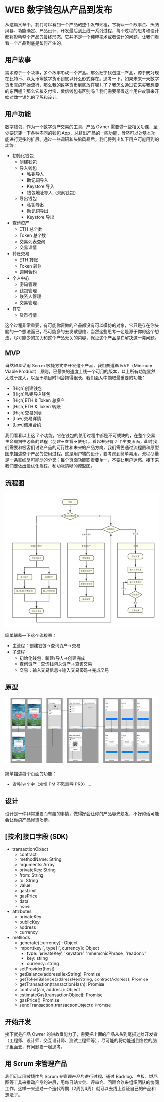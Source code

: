 # WEB 数字钱包从产品到发布
从这篇文章中，我们可以看到一个产品的整个发布过程，它将从一个故事点、头脑风暴、功能确定、产品设计、开发最后到上线一系列过程，每个过程的思考和设计都将影响整个产品的最终形态，它并不是一个纯粹技术或者设计的问题，让我们看看一个产品到底是如何产生的。

## 用户故事
需求源于一个故事，多个故事形成一个产品。那么数字钱包这一产品，源于我对现在比特币、以太币等数字货币到底以什么形式存在。思考一下，如果未来一天数字货币真的开始流行，那么我的数字货币到底放在哪儿了？我怎么通过它来买我想要的东西呢？那么它和支付宝、微信钱包有区别吗？我们需要带着这个用户故事来开始对数字钱包的了解和设计。

## 用户功能
数字钱包，作为一个数字资产交易的工具，产品 Owner 需要做一些相关功课，至少要玩转一下各种不同的钱包 App，总结出产品的一些功能，当然可以对基本功能进行更多的扩展。通过一些调研和头脑风暴后，我们将列出如下用户可能用到的功能：

* 初始化钱包
    * 创建钱包
    * 导入钱包
        * 私钥导入
        * 助记词导入
        * Keystore 导入
        * 钱包地址导入（观察钱包）
    * 导出钱包
        * 私钥导出
        * 助记词导出
        * Keystore 导出
* 查询资产
    * ETH 总个数
    * Token 总个数
    * 交易列表查询
    * 交易详情
* 转账交易
    * ETH 转账
    * Token 转账
    * 调用合约
* 个人中心
    * 密码管理
    * 钱包管理
    * 联系人管理
    * 交易管理...
* 其它
    * 货币行情

这个过程非常重要，有可能你要做的产品都没有可以模仿的对象，它只是存在你头脑的一个想法而已，尽可能多的去发散思维，当然这些思考一定是源于你的这个想法，尽可能少的加入和这个产品无关的内容，保证这个产品是在解决这一类问题。

## MVP
当然如果采用 Scrum 敏捷方式来开发这个产品，我们要遵循 MVP（Minimum Viable Product） 原则，已最快的速度上线一个可用的版本，以上所有功能显然太过于庞大，以至于项目时间会拖得很长，我们会从中摘取最重要的功能：

* [High]创建钱包
* [High]私钥导入钱包
* [High]ETH & Token 总资产
* [High]ETH & Token 转账
* [High]交易列表
* [Low]交易详情
* [Low]调用合约

我们看看以上这 7 个功能，它在钱包的使用过程中都是不可或缺的，在整个交易生命周期中必备的过程（创建->查看->使用）。看起来只有 7 个主要页面，此时我们需要和极客们讨论产品的可行性和未来的产品方向，我们需要通过流程图和原型图来描述整个产品的使用过程，这是用户端的设计，要考虑到简单易用，流程尽量是一条直线尽可能少的分叉；每个页面功能职责要单一，不要让用户迷惑。接下来我们要做出最优化流程，和功能清晰的原型图。

## 流程图
![流程图](../resources/images/wallet-flowchart.jpg)

简单解释一下这个流程图：
* 主流程：创建钱包->查询资产->交易
* 子流程
    * 初始化钱包：新建/导入->创建完成
    * 查询资产：查询钱包总资产->查询交易
    * 交易：输入交易信息->输入交易密码->完成交易

## 原型
![流程图](../resources/images/wallet-prototype.png)

简单描述每个页面的功能：
* 省略1w个字（难怪 PM 不愿意写 PRD）...

## 设计
设计是一件非常重要而有趣的事情，做得好会让你的产品容光焕发，不好的话可能会让你的产品惨遭吐槽。

## [技术]接口字段 (SDK)
* transactionObject
    * contract
    * methodName: String
    * arguments: Array
    * privateKey: String
    * from: String
    * to: String
    * value: 
    * gasLimit
    * gasPrice
    * data
    * none
* attributes
    * privateKey
    * publicKey
    * address
    * currency
* methods
    * generate([currency]): Object
    * import(key [, type] [, currency]): Object
        * type: 'privateKey', 'keystore', 'mnemonicPhrase', 'readonly'
        * key: string
        * currency: string
    * setProvider(host)
    * getBalance(addressHexString): Promise
    * getTokenBalance(addressHexString, contractAddress): Promise
    * getTransaction(transactionHash): Promise
    * contract(abi, address): Object
    * estimateGas(transactionObject): Promise
    * gasPrice(): Promise
    * sendTransaction(transactionObject): Promise

## 开始开发
接下就是产品 Owner 的讲故事能力了，需要把上面的产品从头到尾描述给开发者（工程师、设计师、交互设计师、测试工程师等），尽可能的将功能送到各位的脑子里面去，有问题要一起思考。

## 用 Scrum 来管理产品
我们可以用敏捷中的 Scrum 来管理产品的进行过程，通过 Backlog、白板、燃尽图等工具来推动产品的进展，用每日站立会、评审会、回顾会议来组织团队的协同工作，这样一来通过一个迭代周期（2周到4周）就可以去线上验证自己的产品和想法了。
